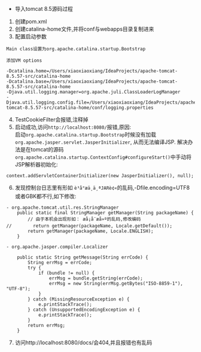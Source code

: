 - 导入tomcat 8.5源码过程
1. 创建pom.xml
2. 创建catalina-home文件,并将conf与webapps目录复制进来
3. 配置启动参数
```
Main class设置为org.apache.catalina.startup.Bootstrap

添加VM options

-Dcatalina.home=/Users/xiaoxiaoxiang/IdeaProjects/apache-tomcat-8.5.57-src/catalina-home
-Dcatalina.base=/Users/xiaoxiaoxiang/IdeaProjects/apache-tomcat-8.5.57-src/catalina-home
-Djava.util.logging.manager=org.apache.juli.ClassLoaderLogManager
-Djava.util.logging.config.file=/Users/xiaoxiaoxiang/IdeaProjects/apache-tomcat-8.5.57-src/catalina-home/conf/logging.properties

```
4. TestCookieFilter会报错,注释掉
5. 启动成功,访问`http://localhost:8080/`报错,原因:  
启动`org.apache.catalina.startup.Bootstrap`时候没有加载`org.apache.jasper.servlet.JasperInitializer`,
从而无法编译JSP.
解决办法是在tomcat的源码`org.apache.catalina.startup.ContextConfig#configureStart()`中手动将JSP解析器初始化:
```
context.addServletContainerInitializer(new JasperInitializer(), null);
```
6. 发现控制台日志里有形如 `è³å°æä¸ä¸ªJARè¢«`的乱码,-Dfile.encoding=UTF8或者GBK都不行,如下修改:
```
- org.apache.tomcat.util.res.StringManager
    public static final StringManager getManager(String packageName) {
        // 由于本机会出现形如： æå¡å¨æå»º的乱码,修改编码
//        return getManager(packageName, Locale.getDefault());
        return getManager(packageName, Locale.ENGLISH);
    }

- org.apache.jasper.compiler.Localizer

    public static String getMessage(String errCode) {
        String errMsg = errCode;
        try {
            if (bundle != null) {
                errMsg = bundle.getString(errCode);
                errMsg = new String(errMsg.getBytes("ISO-8859-1"), "UTF-8");
            }
        } catch (MissingResourceException e) {
            e.printStackTrace();
        } catch (UnsupportedEncodingException e) {
            e.printStackTrace();
        }
        return errMsg;
    }

```
7. 访问http://localhost:8080/docs/会404,并且报错也有乱码